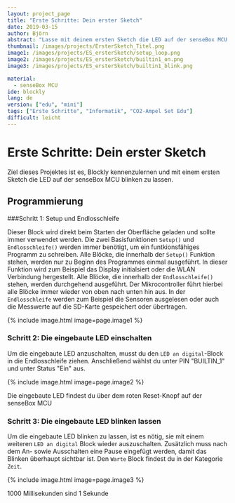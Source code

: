 ```yaml
---
layout: project_page
title: "Erste Schritte: Dein erster Sketch"
date: 2019-03-15
author: Björn
abstract: "Lasse mit deinem ersten Sketch die LED auf der senseBox MCU blinken"
thumbnail: /images/projects/ErsterSketch_Titel.png
image1: /images/projects/ES_ersterSketch/setup_loop.png
image2: /images/projects/ES_ersterSketch/builtin1_on.png
image3: /images/projects/ES_ersterSketch/builtin1_blink.png

material:
  - senseBox MCU
ide: blockly
lang: de
version: ["edu", "mini"]
tags: ["Erste Schritte", "Informatik", "CO2-Ampel Set Edu"]
difficult: leicht
---
```


# Erste Schritte: Dein erster Sketch

Ziel dieses Projektes ist es, Blockly kennenzulernen und mit einem ersten Sketch die LED auf der senseBox MCU blinken zu lassen.

## Programmierung

###Schritt 1: Setup und Endlosschleife

Dieser Block wird direkt beim Starten der Oberfläche geladen und sollte immer verwendet werden. Die zwei Basisfunktionen `Setup()` und `Endlosschleife()` werden immer benötigt, um ein funtkionsfähiges Programm zu schreiben.
Alle Blöcke, die innerhalb der `Setup()` Funktion stehen, werden nur zu Beginn des Programmes einmal ausgeführt. In dieser Funktion wird zum Beispiel das Display initialsiert oder die WLAN Verbindung hergestellt. Alle Blöcke, die innerhalb der `Endlosschleife()` stehen, werden durchgehend ausgeführt. Der Mikrocontroller führt hierbei alle Blöcke immer wieder von oben nach unten hin aus. In der `Endlosschleife` werden zum Beispiel die Sensoren ausgelesen oder auch die Messwerte auf die SD-Karte gespeichert oder übertragen.

{% include image.html image=page.image1 %}

### Schritt 2: Die eingebaute LED einschalten

Um die eingebaute LED anzuschalten, musst du den `LED an digital`-Block in die Endlosschleife ziehen. Anschließend wählst du unter PIN "BUILTIN_1" und unter Status "Ein" aus.

{% include image.html image=page.image2 %}

<div class="panel panel-info">
  <div class="panel-heading">
    Die eingebaute LED findest du über dem roten Reset-Knopf auf der senseBox MCU
  </div>
  <div class="panel-body">
  </div>
</div>

### Schritt 3: Die eingebaute LED blinken lassen

Um die eingebaute LED blinken zu lassen, ist es nötig, sie mit einem weiteren `LED an digital` Block wieder auszuschalten. Zusätzlich muss nach dem An- sowie Ausschalten eine Pause eingefügt werden, damit das Blinken überhaupt sichtbar ist. Den `Warte` Block findest du in der Kategorie `Zeit`.

{% include image.html image=page.image3 %}

<div class="panel panel-info">
  <div class="panel-heading">
1000 Millisekunden sind 1 Sekunde
  </div>
  <div class="panel-body">
  </div>
</div>
